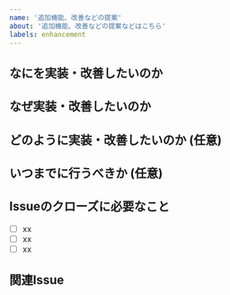 ```yaml
---
name: '追加機能、改善などの提案'
about: '追加機能、改善などの提案などはこちら'
labels: enhancement
---
```


## なにを実装・改善したいのか
<!-- なにを実装・改善したいのかを詳細に書く -->

## なぜ実装・改善したいのか
<!-- なぜ実装・解決すべきなのかを書く -->

## どのように実装・改善したいのか (任意)
<!-- 実装・改善の方法がわかる場合は書く -->

## いつまでに行うべきか (任意)
<!-- 完了までの期限がある場合は書く -->

## Issueのクローズに必要なこと
<!-- このIssueをクローズするために必要なことを書く -->
<!-- 解決するためにいくつか解決すべき点がある場合は、それぞれ分けて書く -->
- [ ] xx
- [ ] xx
- [ ] xx

## 関連Issue
<!-- 関連するIssueがある場合はリンクする -->
